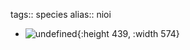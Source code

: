 tags:: species
alias:: nioi

- ![undefined](https://upload.wikimedia.org/wikipedia/commons/0/0f/Eugenia_carissoides_fruit1.JPG){:height 439, :width 574}